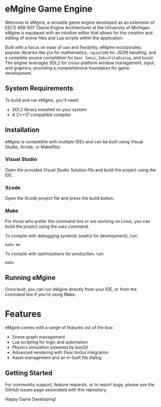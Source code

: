 # eMgine Game Engine

Welcome to eMgine, a versatile game engine developed as an extension of EECS 498-007 (Game Engine Architecture) at the University of Michigan. eMgine is equipped with an intuitive editor that allows for the creation and editing of scene files and Lua scripts within the application.

Built with a focus on ease of use and flexibility, eMgine incorporates popular libraries like `glm` for mathematics, `rapidJSON` for JSON handling, and a complete source compilation for `Dear ImGui`, `ImGuiFileDialog`, and `box2d`. The engine leverages SDL2 for cross-platform window management, input, and graphics, providing a comprehensive foundation for game development.

## System Requirements

To build and run eMgine, you'll need:

- SDL2 library installed on your system
- A C++17 compatible compiler

## Installation

eMgine is compatible with multiple IDEs and can be built using Visual Studio, Xcode, or Makefiles.

### Visual Studio

Open the provided Visual Studio Solution file and build the project using the IDE.

### Xcode

Open the Xcode project file and press the build button.

### Make

For those who prefer the command line or are working on Linux, you can build the project using the `make` command.

To compile with debugging symbols (useful for development), run:

```make
make me
```

To compile with optimizations for production, run:

```make 
make
```

## Running eMgine 
Once built, you can run eMgine directly from your IDE, or from the command line if you're using Make.

# Features 
eMgine comes with a range of features out of the box:

* Scene graph management
* Lua scripting for logic and automation
* Physics simulation powered by box2d
* Advanced rendering with Dear ImGui integration
* Asset management and an in-built file dialog

## Getting Started 
For community support, feature requests, or to report bugs, please use the GitHub issues page associated with this repository.

Happy Game Developing!

